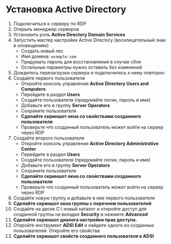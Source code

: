 # Установка Active Directory
1. Подключиться к серверу по RDP
2. Открыть менеджер серверов
3. Установить роль **Active Directory Domain Services**
4. Запустить мастер настройки Active Directory (восклицательный знак в оповещениях)
   * Создать новый лес
   * Имя домена: `example.com`
   * Придумать пароль для восстановления в случае сбоя
   * Остальные параметры нужно оставить без изменений
5. Дождитесь перезагрузки сервера и подключитесь к нему повторно
6. Создайте первого пользователя
   * Откройте консоль управления **Active Directory Users and Computers**
   * Перейдите в раздел **Users**
   * Создайте пользователя (придумайте логин, пароль и имя)
   * Добавьте его в группу **Server Operators**
   * Сохраните пользователя
   * **Сделайте скриншот окна со свойствами созданного пользователя**
   * Проверьте что созданный пользователь может войти на сервер через RDP
7. Создайте второго пользователя
   * Откройте консоль управления **Active Directory Administrative Center**
   * Перейдите в раздел **Users**
   * Создайте пользователя (придумайте логин, пароль и имя)
   * Добавьте его в группу **Server Operators**
   * Сохраните пользователя
   * **Сделайте скриншот окна со свойствами созданного пользователя**
   * Проверьте что созданный пользователь может войти на сервер через RDP
8. Создайте новую группу и добавьте в нее первого пользователя
9. **Сделайте скриншот окна группы с перечнем пользователей**
10. Создайте на диске C:\ новый каталог и откройте доступ для созданной группы на вкладке **Security** и нажмите **Advanced**
11. **Сделайте скриншот диалога настройки прав доступа.**
12. Откройте инструмент **ADSI Edit** и найдите одного из созданных пользователей. Откройте его свойства
13. **Сделайте скриншот свойств созданного пользователя в ADSI**
